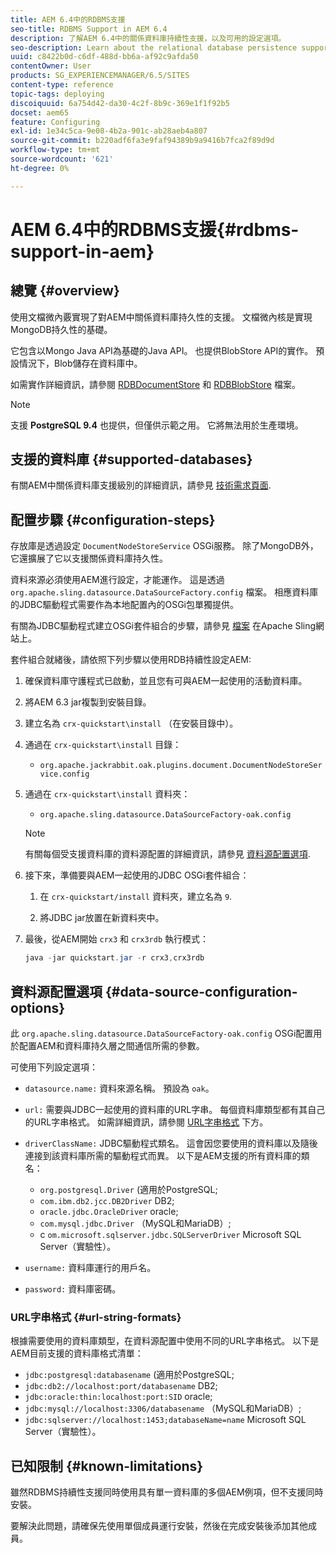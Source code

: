 ```yaml
---
title: AEM 6.4中的RDBMS支援
seo-title: RDBMS Support in AEM 6.4
description: 了解AEM 6.4中的關係資料庫持續性支援，以及可用的設定選項。
seo-description: Learn about the relational database persistence support in AEM 6.4 and the available configuration options.
uuid: c8422b0d-c6df-488d-bb6a-af92c9afda50
contentOwner: User
products: SG_EXPERIENCEMANAGER/6.5/SITES
content-type: reference
topic-tags: deploying
discoiquuid: 6a754d42-da30-4c2f-8b9c-369e1f1f92b5
docset: aem65
feature: Configuring
exl-id: 1e34c5ca-9e08-4b2a-901c-ab28aeb4a807
source-git-commit: b220adf6fa3e9faf94389b9a9416b7fca2f89d9d
workflow-type: tm+mt
source-wordcount: '621'
ht-degree: 0%

---
```


# AEM 6.4中的RDBMS支援{#rdbms-support-in-aem}

## 總覽 {#overview}

使用文檔微內覈實現了對AEM中關係資料庫持久性的支援。 文檔微內核是實現MongoDB持久性的基礎。

它包含以Mongo Java API為基礎的Java API。 也提供BlobStore API的實作。 預設情況下，Blob儲存在資料庫中。

如需實作詳細資訊，請參閱 [RDBDocumentStore](https://jackrabbit.apache.org/oak/docs/apidocs/org/apache/jackrabbit/oak/plugins/document/rdb/RDBDocumentStore.html) 和 [RDBBlobStore](https://jackrabbit.apache.org/oak/docs/apidocs/org/apache/jackrabbit/oak/plugins/document/rdb/RDBBlobStore.html) 檔案。

>[!NOTE]
>
>支援 **PostgreSQL 9.4** 也提供，但僅供示範之用。 它將無法用於生產環境。

## 支援的資料庫 {#supported-databases}

有關AEM中關係資料庫支援級別的詳細資訊，請參見 [技術需求頁面](/help/sites-deploying/technical-requirements.md).

## 配置步驟 {#configuration-steps}

存放庫是透過設定 `DocumentNodeStoreService` OSGi服務。 除了MongoDB外，它還擴展了它以支援關係資料庫持久性。

資料來源必須使用AEM進行設定，才能運作。 這是透過 `org.apache.sling.datasource.DataSourceFactory.config` 檔案。 相應資料庫的JDBC驅動程式需要作為本地配置內的OSGi包單獨提供。

有關為JDBC驅動程式建立OSGi套件組合的步驟，請參見 [檔案](https://sling.apache.org/documentation/bundles/datasource-providers.html#convert-driver-jars-to-bundle) 在Apache Sling網站上。

套件組合就緒後，請依照下列步驟以使用RDB持續性設定AEM:

1. 確保資料庫守護程式已啟動，並且您有可與AEM一起使用的活動資料庫。
1. 將AEM 6.3 jar複製到安裝目錄。
1. 建立名為 `crx-quickstart\install` （在安裝目錄中）。
1. 通過在 `crx-quickstart\install` 目錄：

   * `org.apache.jackrabbit.oak.plugins.document.DocumentNodeStoreService.config`

1. 通過在 `crx-quickstart\install` 資料夾：

   * `org.apache.sling.datasource.DataSourceFactory-oak.config`
   >[!NOTE]
   >
   >有關每個受支援資料庫的資料源配置的詳細資訊，請參見 [資料源配置選項](/help/sites-deploying/rdbms-support-in-aem.md#data-source-configuration-options).

1. 接下來，準備要與AEM一起使用的JDBC OSGi套件組合：

   1. 在 `crx-quickstart/install` 資料夾，建立名為 `9`.

   1. 將JDBC jar放置在新資料夾中。

1. 最後，從AEM開始 `crx3` 和 `crx3rdb` 執行模式：

   ```java
   java -jar quickstart.jar -r crx3,crx3rdb
   ```

## 資料源配置選項 {#data-source-configuration-options}

此 `org.apache.sling.datasource.DataSourceFactory-oak.config` OSGi配置用於配置AEM和資料庫持久層之間通信所需的參數。

可使用下列設定選項：

* `datasource.name:` 資料來源名稱。 預設為 `oak`。

* `url:` 需要與JDBC一起使用的資料庫的URL字串。 每個資料庫類型都有其自己的URL字串格式。 如需詳細資訊，請參閱 [URL字串格式](/help/sites-deploying/rdbms-support-in-aem.md#url-string-formats) 下方。

* `driverClassName:` JDBC驅動程式類名。 這會因您要使用的資料庫以及隨後連接到該資料庫所需的驅動程式而異。 以下是AEM支援的所有資料庫的類名：

   * `org.postgresql.Driver` (適用於PostgreSQL;
   * `com.ibm.db2.jcc.DB2Driver` DB2;
   * `oracle.jdbc.OracleDriver` oracle;
   * `com.mysql.jdbc.Driver` （MySQL和MariaDB）;
   * c `om.microsoft.sqlserver.jdbc.SQLServerDriver` Microsoft SQL Server（實驗性）。

* `username:` 資料庫運行的用戶名。

* `password:` 資料庫密碼。

### URL字串格式 {#url-string-formats}

根據需要使用的資料庫類型，在資料源配置中使用不同的URL字串格式。 以下是AEM目前支援的資料庫格式清單：

* `jdbc:postgresql:databasename` (適用於PostgreSQL;
* `jdbc:db2://localhost:port/databasename` DB2;
* `jdbc:oracle:thin:localhost:port:SID` oracle;
* `jdbc:mysql://localhost:3306/databasename` （MySQL和MariaDB）;
* `jdbc:sqlserver://localhost:1453;databaseName=name` Microsoft SQL Server（實驗性）。

## 已知限制 {#known-limitations}

雖然RDBMS持續性支援同時使用具有單一資料庫的多個AEM例項，但不支援同時安裝。

要解決此問題，請確保先使用單個成員運行安裝，然後在完成安裝後添加其他成員。
